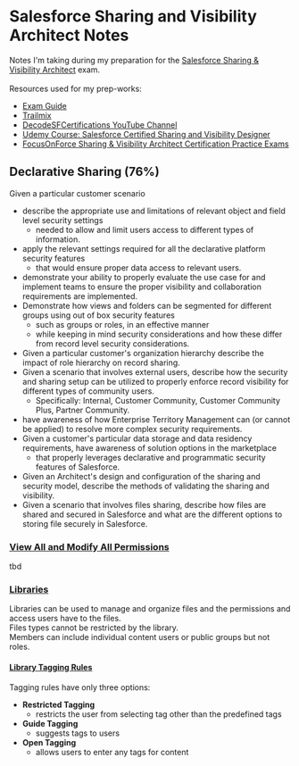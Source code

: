 # Salesforce Sharing and Visibility Architect Notes
Notes I'm taking during my preparation for the [Salesforce Sharing & Visibility Architect](https://trailhead.salesforce.com/en/credentials/sharingandvisibilityarchitect) exam. <br> 
<br>
Resources used for my prep-works: 
* [Exam Guide](https://trailhead.salesforce.com/help?article=Salesforce-Certified-Sharing-and-Visibility-Architect-Exam-Guide)
* [Trailmix](https://trailhead.salesforce.com/users/00550000006yDdKAAU/trailmixes/architect-sharing-and-visibility)
* [DecodeSFCertifications YouTube Channel](https://youtu.be/NwoI9BfZljs)
* [Udemy Course: Salesforce Certified Sharing and Visibility Designer](https://www.udemy.com/share/1036t63@b4Anj0BdcesdfPxXWVMcKxbSPJTSXz6H9-QL40JAcIUehvKavo0zPDjafPl9hcxIWg==/)
* [FocusOnForce Sharing & Visibility Architect Certification Practice Exams](https://focusonforce.com/courses/sharing-and-visibility-designer-practice-exams/)

## Declarative Sharing (76%)
Given a particular customer scenario

* describe the appropriate use and limitations of relevant object and field level security settings 
  * needed to allow and limit users access to different types of information.
* apply the relevant settings required for all the declarative platform security features 
  * that would ensure proper data access to relevant users.
* demonstrate your ability to properly evaluate the use case for and implement teams to ensure the proper visibility and collaboration requirements are implemented.
* Demonstrate how views and folders can be segmented for different groups using out of box security features 
  * such as groups or roles, in an effective manner 
  * while keeping in mind security considerations and how these differ from record level security considerations.
* Given a particular customer's organization hierarchy describe the impact of role hierarchy on record sharing.
* Given a scenario that involves external users, describe how the security and sharing setup can be utilized to properly enforce record visibility for different types of community users. 
  * Specifically: Internal, Customer Community, Customer Community Plus, Partner Community.
* have awareness of how Enterprise Territory Management can (or cannot be applied) to resolve more complex security requirements.
* Given a customer's particular data storage and data residency requirements, have awareness of solution options in the marketplace 
  * that properly leverages declarative and programmatic security features of Salesforce.
* Given an Architect's design and configuration of the sharing and security model, describe the methods of validating the sharing and visibility.
* Given a scenario that involves files sharing, describe how files are shared and secured in Salesforce and what are the different options to storing file securely in Salesforce.

### [View All and Modify All Permissions](https://help.salesforce.com/s/articleView?id=sf.users_profiles_view_all_mod_all.htm&type=5)
tbd

### [Libraries](https://help.salesforce.com/s/articleView?id=sf.collab_admin_content_libraries.htm&type=5)
Libraries can be used to manage and organize files and the permissions and access users have to the files. <br>
Files types cannot be restricted by the library. <br>
Members can include individual content users or public groups but not roles. <br>

#### [Library Tagging Rules](https://help.salesforce.com/s/articleView?id=sf.content_tagging_rules.htm&type=5)
Tagging rules have only three options:
* **Restricted Tagging** 
  * restricts the user from selecting tag other than the predefined tags 
* **Guide Tagging** 
  * suggests tags to users 
* **Open Tagging** 
  * allows users to enter any tags for content
